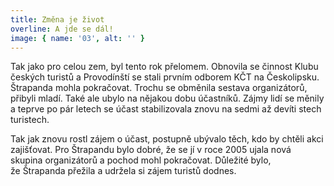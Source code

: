 ```yaml
---
title: Změna je život
overline: A jde se dál!
image: { name: '03', alt: '' }
---
```


Tak&nbsp;jako pro&nbsp;celou zem, byl&nbsp;tento rok přelomem. Obnovila se&nbsp;činnost Klubu českých turistů a&nbsp;Provodínští se&nbsp;stali prvním odborem KČT na&nbsp;Českolipsku. Štrapanda mohla pokračovat. Trochu se&nbsp;obměnila sestava organizátorů, přibyli mladí. Také ale ubylo na&nbsp;nějakou dobu účastníků. Zájmy lidí se&nbsp;měnily a&nbsp;teprve po&nbsp;pár letech se&nbsp;účast stabilizovala znovu na&nbsp;sedmi až devíti stech turistech.

Tak&nbsp;jak znovu rostl zájem o&nbsp;účast, postupně ubývalo těch, kdo by&nbsp;chtěli akci zajišťovat. Pro&nbsp;Štrapandu bylo dobré, že&nbsp;se&nbsp;jí v&nbsp;roce 2005 ujala nová skupina organizátorů a&nbsp;pochod mohl pokračovat. Důležité bylo, že&nbsp;Štrapanda přežila a&nbsp;udržela si zájem turistů dodnes.
